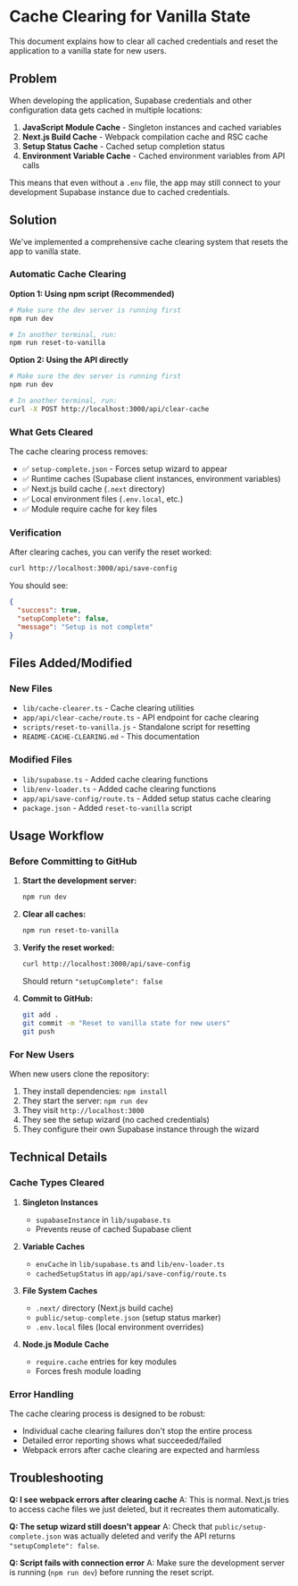 # Cache Clearing for Vanilla State

This document explains how to clear all cached credentials and reset the application to a vanilla state for new users.

## Problem

When developing the application, Supabase credentials and other configuration data gets cached in multiple locations:

1. **JavaScript Module Cache** - Singleton instances and cached variables
2. **Next.js Build Cache** - Webpack compilation cache and RSC cache  
3. **Setup Status Cache** - Cached setup completion status
4. **Environment Variable Cache** - Cached environment variables from API calls

This means that even without a `.env` file, the app may still connect to your development Supabase instance due to cached credentials.

## Solution

We've implemented a comprehensive cache clearing system that resets the app to vanilla state.

### Automatic Cache Clearing

**Option 1: Using npm script (Recommended)**
```bash
# Make sure the dev server is running first
npm run dev

# In another terminal, run:
npm run reset-to-vanilla
```

**Option 2: Using the API directly**
```bash
# Make sure the dev server is running first
npm run dev

# In another terminal, run:
curl -X POST http://localhost:3000/api/clear-cache
```

### What Gets Cleared

The cache clearing process removes:

- ✅ `setup-complete.json` - Forces setup wizard to appear
- ✅ Runtime caches (Supabase client instances, environment variables)
- ✅ Next.js build cache (`.next` directory)
- ✅ Local environment files (`.env.local`, etc.)
- ✅ Module require cache for key files

### Verification

After clearing caches, you can verify the reset worked:

```bash
curl http://localhost:3000/api/save-config
```

You should see:
```json
{
  "success": true,
  "setupComplete": false,
  "message": "Setup is not complete"
}
```

## Files Added/Modified

### New Files
- `lib/cache-clearer.ts` - Cache clearing utilities
- `app/api/clear-cache/route.ts` - API endpoint for cache clearing
- `scripts/reset-to-vanilla.js` - Standalone script for resetting
- `README-CACHE-CLEARING.md` - This documentation

### Modified Files
- `lib/supabase.ts` - Added cache clearing functions
- `lib/env-loader.ts` - Added cache clearing functions  
- `app/api/save-config/route.ts` - Added setup status cache clearing
- `package.json` - Added `reset-to-vanilla` script

## Usage Workflow

### Before Committing to GitHub

1. **Start the development server:**
   ```bash
   npm run dev
   ```

2. **Clear all caches:**
   ```bash
   npm run reset-to-vanilla
   ```

3. **Verify the reset worked:**
   ```bash
   curl http://localhost:3000/api/save-config
   ```
   Should return `"setupComplete": false`

4. **Commit to GitHub:**
   ```bash
   git add .
   git commit -m "Reset to vanilla state for new users"
   git push
   ```

### For New Users

When new users clone the repository:

1. They install dependencies: `npm install`
2. They start the server: `npm run dev`
3. They visit `http://localhost:3000`
4. They see the setup wizard (no cached credentials)
5. They configure their own Supabase instance through the wizard

## Technical Details

### Cache Types Cleared

1. **Singleton Instances**
   - `supabaseInstance` in `lib/supabase.ts`
   - Prevents reuse of cached Supabase client

2. **Variable Caches**
   - `envCache` in `lib/supabase.ts` and `lib/env-loader.ts`
   - `cachedSetupStatus` in `app/api/save-config/route.ts`

3. **File System Caches**
   - `.next/` directory (Next.js build cache)
   - `public/setup-complete.json` (setup status marker)
   - `.env.local` files (local environment overrides)

4. **Node.js Module Cache**
   - `require.cache` entries for key modules
   - Forces fresh module loading

### Error Handling

The cache clearing process is designed to be robust:
- Individual cache clearing failures don't stop the entire process
- Detailed error reporting shows what succeeded/failed
- Webpack errors after cache clearing are expected and harmless

## Troubleshooting

**Q: I see webpack errors after clearing cache**
A: This is normal. Next.js tries to access cache files we just deleted, but it recreates them automatically.

**Q: The setup wizard still doesn't appear**
A: Check that `public/setup-complete.json` was actually deleted and verify the API returns `"setupComplete": false`.

**Q: Script fails with connection error**
A: Make sure the development server is running (`npm run dev`) before running the reset script.
